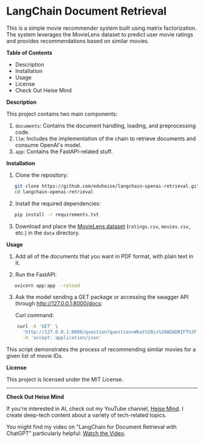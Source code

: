 # LangChain Document Retrieval

This is a simple movie recommender system built using matrix factorization. The system leverages the MovieLens dataset to predict user movie ratings and provides recommendations based on similar movies.

**Table of Contents**

- Description
- Installation
- Usage
- License
- Check Out Heise Mind

**Description**

This project contains two main components:

1. `documents`: Contains the document handling, loading, and preprocessing code.
2. `llm`: Includes the implementation of the chain to retrieve documents and consume OpenAI's model.
3. `app`: Contains the FastAPI-related stuff.

**Installation**

1. Clone the repository:

```bash
   git clone https://github.com/eduheise/langchain-openai-retrieval.git
   cd langchain-openai-retrieval
```

2. Install the required dependencies:

```bash
   pip install -r requirements.txt
```

3. Download and place the [MovieLens dataset](https://grouplens.org/datasets/movielens/) (`ratings.csv`, `movies.csv`, etc.) in the `data` directory.

**Usage**

1. Add all of the documents that you want in PDF format, with plain text in it.

2. Run the FastAPI:

```bash
   uvicorn app:app --reload
```

3. Ask the model sending a GET package or accessing the swagger API through http://127.0.0.1:8000/docs:

    Curl command:
```bash
    curl -X 'GET' \
      'http://127.0.0.1:8000/question?question=What%20is%20ADADRIFT%3F' \
      -H 'accept: application/json'
```

   This script demonstrates the process of recommending similar movies for a given list of movie IDs.

**License**

This project is licensed under the MIT License.

---

**Check Out Heise Mind**

If you're interested in AI, check out my YouTube channel, [Heise Mind](https://www.youtube.com/@HeiseMind). I create deep-tech content about a variety of tech-related topics.

You might find my video on "LangChain for Document Retrieval with ChatGPT" particularly helpful: [Watch the Video](https://www.youtube.com/watch?v=vuj69j60_nc).
